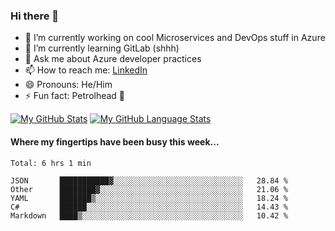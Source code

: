 ### Hi there 👋

- 🔭 I’m currently working on cool Microservices and DevOps stuff in Azure
- 🌱 I’m currently learning GitLab (shhh)
- 💬 Ask me about Azure developer practices
- 📫 How to reach me: [LinkedIn](https://www.linkedin.com/in/gordonbyers/)
- 😄 Pronouns: He/Him 
- ⚡ Fun fact: Petrolhead 🚙

[![My GitHub Stats](https://github-readme-stats.vercel.app/api/?username=gordonby&count_private=true&theme=tokyonight&showicons=true)]()
[![My GitHub Language Stats](https://github-readme-stats.vercel.app/api/top-langs/?username=gordonby&langs_count=5&theme=tokyonight)]()

#### Where my fingertips have been busy this week... 
<!--START_SECTION:waka-->
```text
Total: 6 hrs 1 min

JSON       ███████████▓░░░░░░░░░░░░░░░░░░░░░░░░░░░░░   28.84 % 
Other      ████████▓░░░░░░░░░░░░░░░░░░░░░░░░░░░░░░░░   21.06 % 
YAML       ███████▒░░░░░░░░░░░░░░░░░░░░░░░░░░░░░░░░░   18.24 % 
C#         ██████░░░░░░░░░░░░░░░░░░░░░░░░░░░░░░░░░░░   14.43 % 
Markdown   ████▒░░░░░░░░░░░░░░░░░░░░░░░░░░░░░░░░░░░░   10.42 % 
```
<!--END_SECTION:waka-->
